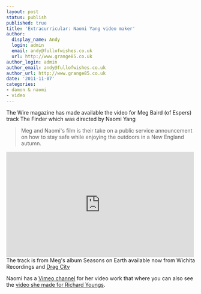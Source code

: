 ```yaml
---
layout: post
status: publish
published: true
title: 'Extracurricular: Naomi Yang video maker'
author:
  display_name: Andy
  login: admin
  email: andy@fullofwishes.co.uk
  url: http://www.grange85.co.uk
author_login: admin
author_email: andy@fullofwishes.co.uk
author_url: http://www.grange85.co.uk
date: '2011-11-07'
categories:
- damon & naomi
- video
---
```

<p>The Wire magazine has made available the video for Meg Baird (of Espers) track The Finder which was directed by Naomi Yang</p>
<blockquote><p>Meg and Naomi's film is their take on a public service announcement on how to stay safe while enjoying the outdoors in a New England autumn.</p></blockquote>
<p><iframe class="aligncenter" src="https://player.vimeo.com/video/31604825?color=ffffff" width="500" height="281" frameborder="0" webkitAllowFullScreen allowFullScreen></iframe><br />
The track is from Meg's album Seasons on Earth available now from Wichita Recordings and <a href="http://www.dragcity.com/products/seasons-on-earth">Drag City</a></p>
<p>Naomi has a <a href="http://vimeo.com/naomiyang">Vimeo channel</a> for her video work that where you can also see the <a href="/2011/11/07/extracurricular-naomi-yang-video-maker/">video she made for Richard Youngs</a>.</p>
